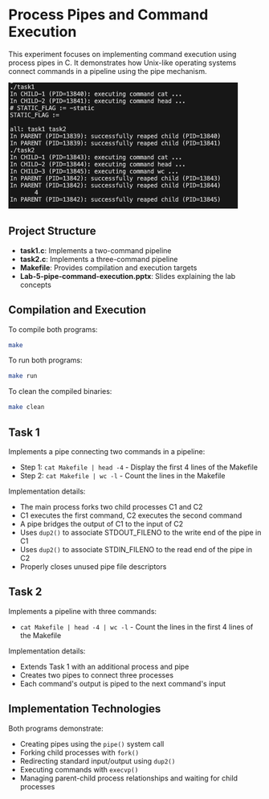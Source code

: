 # Process Pipes and Command Execution

This experiment focuses on implementing command execution using process pipes in C. It demonstrates how Unix-like operating systems connect commands in a pipeline using the pipe mechanism.

![Sample Output](sample-output.png)

## Project Structure

- **task1.c**: Implements a two-command pipeline
- **task2.c**: Implements a three-command pipeline
- **Makefile**: Provides compilation and execution targets
- **Lab-5-pipe-command-execution.pptx**: Slides explaining the lab concepts

## Compilation and Execution

To compile both programs:
```bash
make
```

To run both programs:
```bash
make run
```

To clean the compiled binaries:
```bash
make clean
```

## Task 1

Implements a pipe connecting two commands in a pipeline:
- Step 1: `cat Makefile | head -4` - Display the first 4 lines of the Makefile
- Step 2: `cat Makefile | wc -l` - Count the lines in the Makefile

Implementation details:
- The main process forks two child processes C1 and C2
- C1 executes the first command, C2 executes the second command
- A pipe bridges the output of C1 to the input of C2
- Uses `dup2()` to associate STDOUT_FILENO to the write end of the pipe in C1
- Uses `dup2()` to associate STDIN_FILENO to the read end of the pipe in C2
- Properly closes unused pipe file descriptors

## Task 2

Implements a pipeline with three commands:
- `cat Makefile | head -4 | wc -l` - Count the lines in the first 4 lines of the Makefile

Implementation details:
- Extends Task 1 with an additional process and pipe
- Creates two pipes to connect three processes
- Each command's output is piped to the next command's input

## Implementation Technologies

Both programs demonstrate:
- Creating pipes using the `pipe()` system call
- Forking child processes with `fork()`
- Redirecting standard input/output using `dup2()`
- Executing commands with `execvp()`
- Managing parent-child process relationships and waiting for child processes

